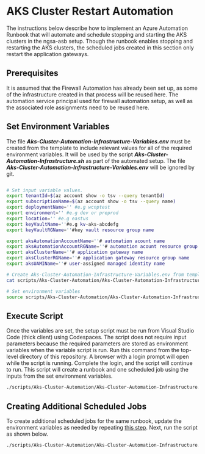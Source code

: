 # AKS Cluster Restart Automation

The instructions below describe how to implement an Azure Automation Runbook that will automate and schedule stopping and starting the AKS clusters in the ngsa-asb setup. Though the runbook enables stopping and restarting the AKS clusters, the scheduled jobs created in this section only restart the application gateways.

## Prerequisites

It is assumed that the Firewall Automation has already been set up, as some of the infrastructure created in that process will be reused here. The automation service principal used for firewall automation setup, as well as the associated role assignments need to be reused here.

## Set Environment Variables

The file ***Aks-Cluster-Automation-Infrastructure-Variables.env*** must be created from the template to include relevant values for all of the required environment variables. It will be used by the script ***Aks-Cluster-Automation-Infrastructure.sh*** as part of the automated setup. The file ***Aks-Cluster-Automation-Infrastructure-Variables.env*** will be ignored by git.

```bash

# Set input variable values.
export tenantId=$(az account show -o tsv --query tenantId)
export subscriptionName=$(az account show -o tsv --query name)
export deploymentName='' #e.g wcnptest
export environment='' #e.g dev or preprod
export location='' #e.g eastus
export keyVaultName=''#e.g kv-aks-abcdefg
export keyVaultRGName=''#key vault resource group name

export aksAutomationAccountName=''# automation acount name
export aksAutomationAccountRGName=''# automation acount resource group name
export aksClusterName=''# application gateway name
export aksClusterRGName=''# application gateway resource group name
export aksUAMIName=''# user-assigned managed identity name

# Create Aks-Cluster-Automation-Infrastructure-Variables.env from template with values from local variables set above.
cat scripts/Aks-Cluster-Automation/Aks-Cluster-Automation-Infrastructure-Variables-Template.txt | envsubst > scripts/Aks-Cluster-Automation/Aks-Cluster-Automation-Infrastructure-Variables.env

# Set environment variables 
source scripts/Aks-Cluster-Automation/Aks-Cluster-Automation-Infrastructure-Variables.env

```

## Execute Script

Once the variables are set, the setup script must be run from Visual Studio Code (thick client) using Codespaces. The script does not require input parameters because the required parameters are stored as environment variables when the variable script is run. Run this command from the top-level directory of this repository. A browser with a login prompt will open while the script is running. Complete the login, and the script will continue to run. This script will create a runbook and one scheduled job using the inputs from the set environment variables.

```bash
./scripts/Aks-Cluster-Automation/Aks-Cluster-Automation-Infrastructure.sh "create_run_book"
```

## Creating Additional Scheduled Jobs

To create additional scheduled jobs for the same runbook, update the environment variables as needed by repeating [this step](#set-environment-variables). Next, run the script as shown below.

```bash
./scripts/Aks-Cluster-Automation/Aks-Cluster-Automation-Infrastructure.sh 
```
